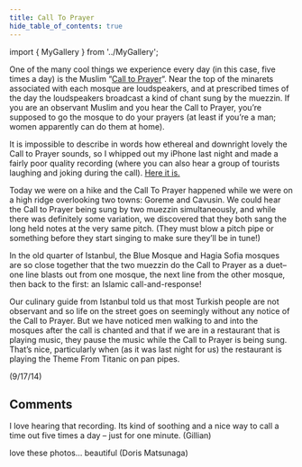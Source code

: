 ```yaml
---
title: Call To Prayer
hide_table_of_contents: true
---
```


import { MyGallery } from '../MyGallery';

<MyGallery prefix="call" suffix="jpg" num ={4} />

One of the many cool things we experience every day (in this case, five times a day) is the Muslim “[Call to Prayer](http://en.wikipedia.org/wiki/Adhan)“. Near the top of the minarets associated with each mosque are loudspeakers, and at prescribed times of the day the loudspeakers broadcast a kind of chant sung by the muezzin.  If you are an observant Muslim and you hear the Call to Prayer, you’re supposed to go the mosque to do your prayers (at least if you’re a man; women apparently can do them at home).

It is impossible to describe in words how ethereal and downright lovely the Call to Prayer sounds, so I whipped out my iPhone last night and made a fairly poor quality recording (where you can also hear a group of tourists laughing and joking during the call). [Here it is.](https://drive.google.com/file/d/0B39ynmXUoikYUFppSmFtZ0NBZWc/edit?usp=sharing)

Today we were on a hike and the Call To Prayer happened while we were on a high ridge overlooking two towns: Goreme and Cavusin.  We could hear the Call to Prayer being sung by two muezzin simultaneously, and while there was definitely some variation, we discovered that they both sang the long held notes at the very same pitch. (They must blow a pitch pipe or something before they start singing to make sure they’ll be in tune!)

In the old quarter of Istanbul, the Blue Mosque and Hagia Sofia mosques are so close together that the two muezzin do the Call to Prayer as a duet–one line blasts out from one mosque, the next line from the other mosque, then back to the first: an Islamic call-and-response!

Our culinary guide from Istanbul told us that most Turkish  people are not observant and so life on the street goes on seemingly without any notice of the Call to Prayer. But we have noticed men walking to and into the mosques after the call is chanted and that if we are in a restaurant that is playing music, they pause the music while the Call to Prayer is being sung.  That’s nice, particularly when (as it was last night for us) the restaurant is playing the Theme From Titanic on pan pipes.

(9/17/14)

## Comments

I love hearing that recording. Its kind of soothing and a nice way to call a time out five times a day – just for one minute. (Gillian)

love these photos… beautiful (Doris Matsunaga)

